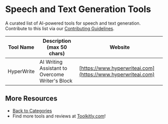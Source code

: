 # Speech and Text Generation Tools

A curated list of AI-powered tools for speech and text generation. Contribute to this list via our [Contributing Guidelines](../CONTRIBUTING.md).

| Tool Name | Description (max 50 chars) | Website |
|-----------|----------------------------|---------|
| HyperWrite | AI Writing Assistant to Overcome Writer's Block | [https://www.hyperwriteai.com](https://www.hyperwriteai.com) |

## More Resources
- [Back to Categories](../README.md)
- Find more tools and reviews at [Toolkitly.com](https://toolkitly.com)!
